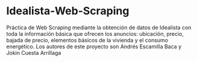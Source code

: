 # Idealista-Web-Scraping
Práctica de Web Scraping mediante la obtención de datos de Idealista con toda la información básica que ofrecen los anuncios: ubicación, precio, bajada de precio, elementos básicos de la vivienda y el consumo energético.
Los autores de este proyecto son Andrés Escamilla Baca y Jokin Cuesta Arrillaga
